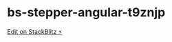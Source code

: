 # bs-stepper-angular-t9znjp

[Edit on StackBlitz ⚡️](https://stackblitz.com/edit/bs-stepper-angular-t9znjp)